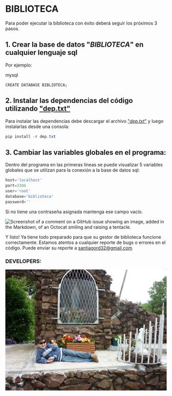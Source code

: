 # BIBLIOTECA
  Para poder ejecutar la biblioteca con éxito deberá seguir los próximos 3 pasos.
## 1. Crear la base de datos "*BIBLIOTECA*" en cualquier lenguaje sql
 Por ejemplo:
 
 mysql
 ```mysql
 CREATE DATABASE BIBLIOTECA;
 ```

## 2. Instalar las dependencias del código utilizando ["dep.txt"](https://github.com/Database-I-project/Biblioteca/blob/main/dep.txt)
  Para instalar las dependencias debe descargar el archivo ["*dep.txt*"](https://github.com/Database-I-project/Biblioteca/blob/main/dep.txt) y luego instalarlas desde una consola:
  
  ```powershell
  pip install -r dep.txt
  ```

## 3. Cambiar las variables globales en el programa:
  Dentro del programa en las primeras líneas se puede visualizar 5 variables globales que se utilizan para la conexión a la base de datos sql:

```python
host='localhost'
port=3306
user='root'
database='biblioteca'
password=''
```

Si no tiene una contraseña asignada mantenga ese campo vacío.

![Screenshot of a comment on a GitHub issue showing an image, added in the Markdown, of an Octocat smiling and raising a tentacle.](https://myoctocat.com/assets/images/base-octocat.svg)

Y listo! Ya tiene todo preparado para que su gestor de biblioteca funcione correctamente.
Estamos atentos a cualquier reporte de bugs o errores en el código. Puede enviar su reporte a [santiagord32@gmail.com](mailto:santiagord32@gmail.com)

### DEVELOPERS:
![Santiago Ruiz Diaz AKA Santutu](images/1aae0720-1d83-46af-89af-9cb1eeed0f51.jfif)


